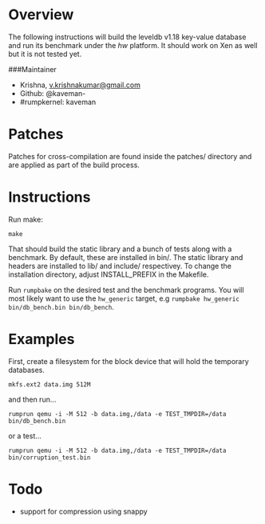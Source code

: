 Overview
========

The following instructions will build the leveldb v1.18 key-value database
and run its benchmark under the _hw_ platform. It should work on Xen as
well but it is not tested yet.

###Maintainer

* Krishna, v.krishnakumar@gmail.com
* Github: @kaveman-
* #rumpkernel: kaveman

Patches
=======

Patches for cross-compilation are found inside the patches/ directory and are
applied as part of the build process.

Instructions
============

Run make:

```
make
```

That should build the static library and a bunch of tests along with a
benchmark. By default, these are installed in bin/. The static library and
headers are installed to lib/ and include/ respectivey. To change the
installation directory, adjust INSTALL_PREFIX in the Makefile.

Run `rumpbake` on the desired test and the benchmark programs. You will most
likely want to use the `hw_generic` target, e.g `rumpbake hw_generic
bin/db_bench.bin bin/db_bench`.

Examples
========

First, create a filesystem for the block device that will hold the temporary
databases.

```
mkfs.ext2 data.img 512M
```

and then run...

```
rumprun qemu -i -M 512 -b data.img,/data -e TEST_TMPDIR=/data bin/db_bench.bin
```

or a test...

```
rumprun qemu -i -M 512 -b data.img,/data -e TEST_TMPDIR=/data bin/corruption_test.bin
```

Todo
====

- support for compression using snappy
